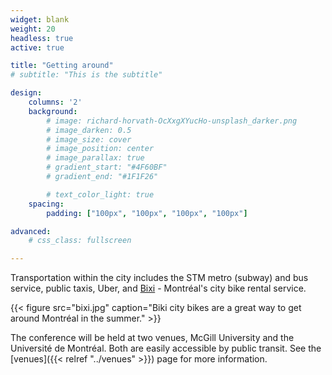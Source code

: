 ```yaml
--- 
widget: blank
weight: 20
headless: true
active: true

title: "Getting around"
# subtitle: "This is the subtitle"

design:
    columns: '2'
    background:
        # image: richard-horvath-OcXxgXYucHo-unsplash_darker.png
        # image_darken: 0.5
        # image_size: cover
        # image_position: center
        # image_parallax: true
        # gradient_start: "#4F60BF"
        # gradient_end: "#1F1F26"

        # text_color_light: true
    spacing: 
        padding: ["100px", "100px", "100px", "100px"]

advanced:
    # css_class: fullscreen

---
```


Transportation within the city includes the STM metro (subway) and bus service, public taxis, Uber, and [Bixi](https://bixi.com/en) - Montréal's city bike rental service.

{{< figure src="bixi.jpg" caption="Biki city bikes are a great way to get around Montréal in the summer." >}}

The conference will be held at two venues, McGill University and the Université de Montréal. Both are easily accessible by public transit. See the [venues]({{< relref "../venues" >}}) page for more information.
